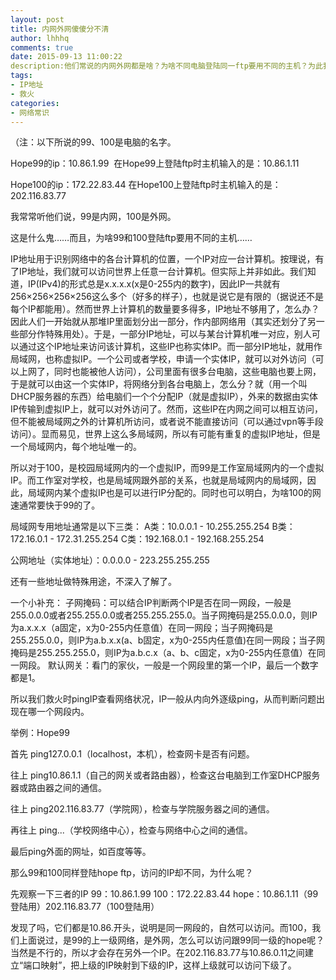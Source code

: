 ```yaml
---
layout: post
title: 内网外网傻傻分不清
author: lhhhq
comments: true
date: 2015-09-13 11:00:22
description:他们常说的内网外网都是啥？为啥不同电脑登陆同一ftp要用不同的主机？为此我请教了网管组的同学，结合自己的理解整理成本篇笔记。
tags:
- IP地址
- 救火
categories:
- 网络常识
---
```


（注：以下所说的99、100是电脑的名字。

Hope99的ip：10.86.1.99 
在Hope99上登陆ftp时主机输入的是：10.86.1.11

Hope100的ip：172.22.83.44
在Hope100上登陆ftp时主机输入的是：202.116.83.77

我常常听他们说，99是内网，100是外网。

这是什么鬼……而且，为啥99和100登陆ftp要用不同的主机……

IP地址用于识别网络中的各台计算机的位置，一个IP对应一台计算机。按理说，有了IP地址，我们就可以访问世界上任意一台计算机。但实际上并非如此。我们知道，IP(IPv4)的形式总是x.x.x.x(x是0-255内的数字)，因此IP一共就有256×256×256×256这么多个（好多的样子），也就是说它是有限的（据说还不是每个IP都能用）。然而世界上计算机的数量要多得多，IP地址不够用了，怎么办？因此人们一开始就从那堆IP里面划分出一部分，作内部网络用（其实还划分了另一些部分作特殊用处）。于是，一部分IP地址，可以与某台计算机唯一对应，别人可以通过这个IP地址来访问该计算机，这些IP也称实体IP。而一部分IP地址，就用作局域网，也称虚拟IP。一个公司或者学校，申请一个实体IP，就可以对外访问（可以上网了，同时也能被他人访问），公司里面有很多台电脑，这些电脑也要上网，于是就可以由这一个实体IP，将网络分到各台电脑上，怎么分？就（用一个叫DHCP服务器的东西）给电脑们一个个分配IP（就是虚拟IP），外来的数据由实体IP传输到虚拟IP上，就可以对外访问了。然而，这些IP在内网之间可以相互访问，但不能被局域网之外的计算机所访问，或者说不能直接访问（可以通过vpn等手段访问）。显而易见，世界上这么多局域网，所以有可能有重复的虚拟IP地址，但是一个局域网内，每个地址唯一的。

所以对于100，是校园局域网内的一个虚拟IP，而99是工作室局域网内的一个虚拟IP。而工作室对学校，也是局域网跟外部的关系，也就是局域网内的局域网，因此，局域网内某个虚拟IP也是可以进行IP分配的。同时也可以明白，为啥100的网速通常要快于99的了。

局域网专用地址通常是以下三类：
A类：10.0.0.1 - 10.255.255.254
B类：172.16.0.1 - 172.31.255.254
C类：192.168.0.1 - 192.168.255.254

公网地址（实体地址）：0.0.0.0 - 223.255.255.255

还有一些地址做特殊用途，不深入了解了。

一个小补充：
子网掩码：可以结合IP判断两个IP是否在同一网段，一般是255.0.0.0或者255.255.0.0或者255.255.255.0。当子网掩码是255.0.0.0，则IP为a.x.x.x（a固定，x为0-255内任意值）在同一网段；当子网掩码是255.255.0.0，则IP为a.b.x.x(a、b固定，x为0-255内任意值)在同一网段；当子网掩码是255.255.255.0，则IP为a.b.c.x（a、b、c固定，x为0-255内任意值）在同一网段。
默认网关：看门的家伙，一般是一个网段里的第一个IP，最后一个数字都是1。

所以我们救火时pingIP查看网络状况，IP一般从内向外逐级ping，从而判断问题出现在哪一个网段内。

举例：Hope99

首先 ping127.0.0.1（localhost，本机），检查网卡是否有问题。

往上 ping10.86.1.1（自己的网关或者路由器），检查这台电脑到工作室DHCP服务器或路由器之间的通信。

往上 ping202.116.83.77（学院网），检查与学院服务器之间的通信。

再往上 ping...（学校网络中心），检查与网络中心之间的通信。

最后ping外面的网址，如百度等等。

那么99和100同样登陆hope ftp，访问的IP却不同，为什么呢？

先观察一下三者的IP
99：10.86.1.99
100：172.22.83.44
hope：10.86.1.11（99登陆用）202.116.83.77（100登陆用）

发现了吗，它们都是10.86.开头，说明是同一网段的，自然可以访问。而100，我们上面说过，是99的上一级网络，是外网，怎么可以访问跟99同一级的hope呢？当然是不行的，所以才会存在另外一个IP。在202.116.83.77与10.86.0.11之间建立“端口映射”，把上级的IP映射到下级的IP，这样上级就可以访问下级了。